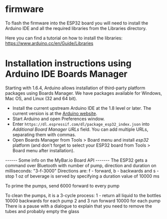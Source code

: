 # firmware

To flash the firmware into the ESP32 board you will need to install the Arduino IDE and all the required libraries from the Libraries directory. 

Here you can find a tutorial on how to install the libraries: https://www.arduino.cc/en/Guide/Libraries

Installation instructions using Arduino IDE Boards Manager
==========================================================

Starting with 1.6.4, Arduino allows installation of third-party platform packages using Boards Manager. We have packages available for Windows, Mac OS, and Linux (32 and 64 bit).

- Install the current upstream Arduino IDE at the 1.8 level or later. The current version is at the [Arduino website](http://www.arduino.cc/en/main/software).
- Start Arduino and open Preferences window.
- Enter ```https://dl.espressif.com/dl/package_esp32_index.json``` into *Additional Board Manager URLs* field. You can add multiple URLs, separating them with commas.
- Open Boards Manager from Tools > Board menu and install *esp32* platform (and don't forget to select your ESP32 board from Tools > Board menu after installation).

------ Some info on the MyBar.io Board API -------
The ESP32 gets a command over Bluetooth with number of pump, direction and duration on milliseconds: "3-f-3000"
Directions are: f - forward, b - backwards and s -  stop
1 oz of beverage is served by specifying a duration value of 10000 ms

To prime the pumps, send 6000 forward to every pump

To clean the pumps, it is a 3-cycle process:
1 - return all liquid to the bottles 10000 backwards for each pump
2 and 3 run forward 10000 for each pump
There is a pause with a dialogue to explain that you need to remove the tubes and probably empty the glass
